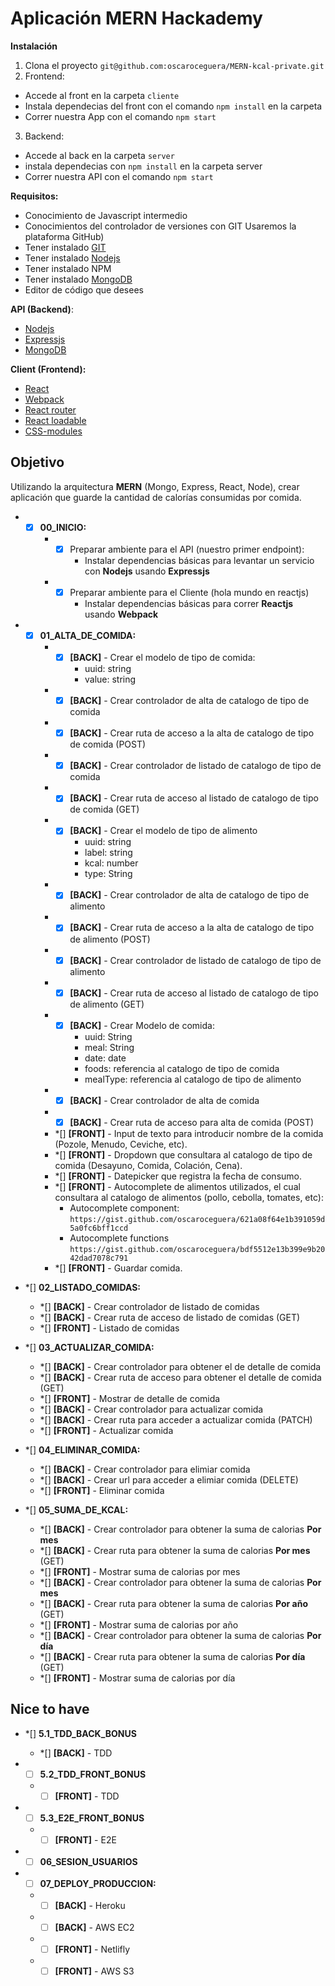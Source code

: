 # Aplicación MERN Hackademy

**Instalación**

1. Clona el proyecto `git@github.com:oscaroceguera/MERN-kcal-private.git`
2. Frontend:
  * Accede al front en la carpeta `cliente`
  * Instala dependecias del front con el comando `npm install` en la carpeta
  * Correr nuestra App con el comando `npm start`
3. Backend:
  * Accede al back en la carpeta `server`
  * instala dependecias con `npm install` en la carpeta server
  * Correr nuestra API con el comando `npm start`


**Requisitos:**

* Conocimiento de Javascript intermedio
* Conocimientos del controlador de versiones con GIT Usaremos la plataforma GitHub)
* Tener instalado [GIT](https://git-scm.com)
* Tener instalado [Nodejs](https://nodejs.org)
* Tener instalado NPM
* Tener instalado [MongoDB](https://docs.mongodb.com/manual/administration/install-community/)
* Editor de código que desees

**API (Backend)**:

* [Nodejs](https://nodejs.org)
* [Expressjs](https://expressjs.com/es)
* [MongoDB](https://www.mongodb.com)

**Client (Frontend):**

* [React](https://es.reactjs.org/)
* [Webpack](https://webpack.js.org/)
* [React router](https://reacttraining.com/react-router/web/guides/quick-start)
* [React loadable](https://github.com/jamiebuilds/react-loadable)
* [CSS-modules](https://github.com/css-modules/css-modules)

## Objetivo

Utilizando la arquitectura **MERN** (Mongo, Express, React, Node), crear aplicación que guarde la cantidad de calorías consumidas por comida.


* *[x] **00_INICIO:**
    * *[x] Preparar ambiente para el API (nuestro primer endpoint):
        * Instalar dependencias básicas para levantar un servicio con **Nodejs** usando **Expressjs**
    * *[x] Preparar ambiente para el Cliente (hola mundo en reactjs)
        * Instalar dependencias básicas para correr **Reactjs** usando **Webpack**

* *[x] **01_ALTA_DE_COMIDA:**
	* *[x] **[BACK]** - Crear el modelo de tipo de comida:
        * uuid: string
        * value: string
    * *[x] **[BACK]** - Crear controlador de alta de catalogo de tipo de comida
    * *[x] **[BACK]** - Crear ruta de acceso a la alta de catalogo de tipo de comida (POST)
    * *[x] **[BACK]** - Crear controlador de listado de catalogo de tipo de comida
    * *[x] **[BACK]** - Crear ruta de acceso al listado de catalogo de tipo de comida (GET)
    * *[x] **[BACK]** - Crear el modelo de tipo de alimento
        * uuid: string
        * label: string
        * kcal: number
        * type: String
    * *[x] **[BACK]** - Crear controlador de alta de catalogo de tipo de alimento
    * *[x] **[BACK]** - Crear ruta de acceso a la alta de catalogo de tipo de alimento (POST)
    * *[x] **[BACK]** - Crear controlador de listado de catalogo de tipo de alimento 
    * *[x] **[BACK]** - Crear ruta de acceso al listado de catalogo de tipo de alimento (GET)
    * *[x] **[BACK]** - Crear Modelo de comida:
        * uuid: String
        * meal: String
        * date: date
        * foods: referencia al catalogo de tipo de comida
        * mealType: referencia al catalogo de tipo de alimento
    * *[x] **[BACK]** - Crear controlador de alta de comida
    * *[x] **[BACK]** - Crear ruta de acceso para alta de comida (POST)
    * *[] **[FRONT]** - Input de texto para introducir nombre de la comida (Pozole, Menudo, Ceviche, etc).
    * *[] **[FRONT]** - Dropdown que consultara al catalogo de tipo de comida (Desayuno, Comida, Colación, Cena).
    * *[] **[FRONT]** - Datepicker que registra la fecha de consumo.
    * *[] **[FRONT]** - Autocomplete de alimentos utilizados, el cual consultara al catalogo de alimentos (pollo, cebolla, tomates, etc):
      * Autocomplete component: `https://gist.github.com/oscaroceguera/621a08f64e1b391059d5a0fc6bff1ccd`
      * Autocomplete functions `https://gist.github.com/oscaroceguera/bdf5512e13b399e9b2042dad7078c791`
    * *[] **[FRONT]** - Guardar comida.
    
* *[] **02_LISTADO_COMIDAS:**
  * *[] **[BACK]** - Crear controlador de listado de comidas
  * *[] **[BACK]** - Crear ruta de acceso de listado de comidas (GET)
  * *[] **[FRONT]** - Listado de comidas

* *[] **03_ACTUALIZAR_COMIDA:**
  * *[] **[BACK]** - Crear controlador para obtener el de detalle de comida
  * *[] **[BACK]** - Crear ruta de acceso para obtener el detalle de comida (GET)
  * *[] **[FRONT]** - Mostrar de detalle de comida
  * *[] **[BACK]** - Crear controlador para actualizar comida
  * *[] **[BACK]** - Crear ruta para acceder a actualizar comida (PATCH)
  * *[] **[FRONT]** - Actualizar comida

* *[] **04_ELIMINAR_COMIDA:**
  * *[] **[BACK]** - Crear controlador para elimiar comida
  * *[] **[BACK]** - Crear url para acceder a elimiar comida (DELETE)
  * *[] **[FRONT]** - Eliminar comida

* *[] **05_SUMA_DE_KCAL:**
  * *[] **[BACK]** - Crear controlador para obtener la suma de calorias **Por mes**
  * *[] **[BACK]** - Crear ruta para obtener la suma de calorias **Por mes** (GET)
  * *[] **[FRONT]** - Mostrar suma de calorias por mes
  * *[] **[BACK]** - Crear controlador para obtener la suma de calorias **Por mes**
  * *[] **[BACK]** - Crear ruta para obtener la suma de calorias **Por año** (GET)
  * *[] **[FRONT]** - Mostrar suma de calorias por año
  * *[] **[BACK]** - Crear controlador para obtener la suma de calorias **Por día**
  * *[] **[BACK]** - Crear ruta para obtener la suma de calorias **Por día** (GET)
  * *[] **[FRONT]** - Mostrar suma de calorias por día

## Nice to have

* *[] **5.1_TDD_BACK_BONUS**
  * *[] **[BACK]** - TDD

* *[ ] **5.2_TDD_FRONT_BONUS**
  * *[ ] **[FRONT]** - TDD

* *[ ] **5.3_E2E_FRONT_BONUS**
  * *[ ] **[FRONT]** - E2E

* *[ ] **06_SESION_USUARIOS**

* *[ ] **07_DEPLOY_PRODUCCION:**
  * *[ ] **[BACK]** - Heroku
  * *[ ] **[BACK]** - AWS EC2
  * *[ ] **[FRONT]** - Netlifly
  * *[ ] **[FRONT]** - AWS S3
